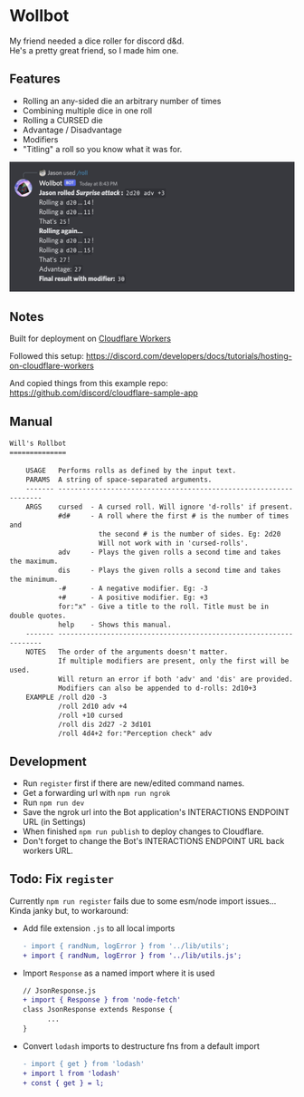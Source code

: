 # Wollbot

My friend needed a dice roller for discord d&d.  
He's a pretty great friend, so I made him one.

## Features

- Rolling an any-sided die an arbitrary number of times
- Combining multiple dice in one roll
- Rolling a CURSED die
- Advantage / Disadvantage
- Modifiers
- "Titling" a roll so you know what it was for.

![Screenshot of the bot's reply](./images/sample.jpg)

## Notes

Built for deployment on [Cloudflare Workers](https://workers.cloudflare.com/)

Followed this setup:
https://discord.com/developers/docs/tutorials/hosting-on-cloudflare-workers

And copied things from this example repo:
https://github.com/discord/cloudflare-sample-app

## Manual

```
Will's Rollbot
==============

    USAGE   Performs rolls as defined by the input text.
    PARAMS  A string of space-separated arguments.
    ------- ------------------------------------------------------------------
    ARGS    cursed  - A cursed roll. Will ignore 'd-rolls' if present.
            #d#     - A roll where the first # is the number of times and
                      the second # is the number of sides. Eg: 2d20
                      Will not work with in 'cursed-rolls'.
            adv     - Plays the given rolls a second time and takes the maximum.
            dis     - Plays the given rolls a second time and takes the minimum.
            -#      - A negative modifier. Eg: -3
            +#      - A positive modifier. Eg: +3
            for:"x" - Give a title to the roll. Title must be in double quotes.
            help    - Shows this manual.
    ------- ------------------------------------------------------------------
    NOTES   The order of the arguments doesn't matter.
            If multiple modifiers are present, only the first will be used.
            Will return an error if both 'adv' and 'dis' are provided.
            Modifiers can also be appended to d-rolls: 2d10+3
    EXAMPLE /roll d20 -3
            /roll 2d10 adv +4
            /roll +10 cursed
            /roll dis 2d27 -2 3d101
            /roll 4d4+2 for:"Perception check" adv
```

## Development

- Run `register` first if there are new/edited command names.
- Get a forwarding url with `npm run ngrok`
- Run `npm run dev`
- Save the ngrok url into the Bot application's INTERACTIONS ENDPOINT URL (in Settings)
- When finished `npm run publish` to deploy changes to Cloudflare.
- Don't forget to change the Bot's INTERACTIONS ENDPOINT URL back workers URL.

## Todo: Fix `register`

Currently `npm run register` fails due to some esm/node import issues...  
Kinda janky but, to workaround:

- Add file extension `.js` to all local imports
  ```diff
  - import { randNum, logError } from '../lib/utils';
  + import { randNum, logError } from '../lib/utils.js';
  ```
- Import `Response` as a named import where it is used

  ```diff
  // JsonResponse.js
  + import { Response } from 'node-fetch'
  class JsonResponse extends Response {
        ...
  }
  ```

- Convert `lodash` imports to destructure fns from a default import
  ```diff
  - import { get } from 'lodash'
  + import l from 'lodash'
  + const { get } = l;
  ```
